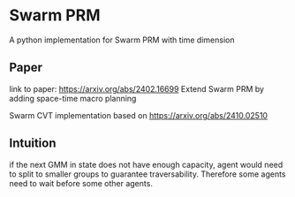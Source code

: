 # Swarm PRM 

A python implementation for Swarm PRM with time dimension

## Paper
link to paper: https://arxiv.org/abs/2402.16699
Extend Swarm PRM by adding space-time macro planning

Swarm CVT implementation based on https://arxiv.org/abs/2410.02510
## Intuition

if the next GMM in state does not have enough capacity, agent would need to split to smaller groups to guarantee traversability. Therefore some agents need to wait before some other agents.
